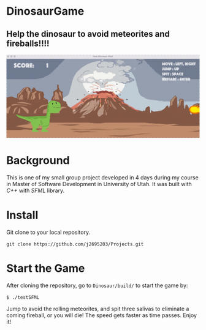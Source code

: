 # DinosaurGame
## Help the dinosaur to avoid meteorites and fireballs!!!!

![This is an image](https://github.com/j2695203/Projects/blob/0b8d39cf038cd715bd9aa80a553eee1e03c75c2d/DinosaurGame/displayGIF.gif)

# Background
This is one of my small group project developed in 4 days during my course in Master of Software Development in University of Utah.
It was built with _C++_ with _SFML_ library.

# Install
Git clone to your local repository. 
```
git clone https://github.com/j2695203/Projects.git
```

# Start the Game
After cloning the repository, go to `Dinosaur/build/` to start the game by:
```
$ ./testSFML
```

Jump to avoid the rolling meteorites, and spit three salivas to eliminate a coming fireball, or you will die!
The speed gets faster as time passes. Enjoy it!
